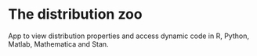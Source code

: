 # The distribution zoo
App to view distribution properties and access dynamic code in R, Python, Matlab, Mathematica and Stan.
